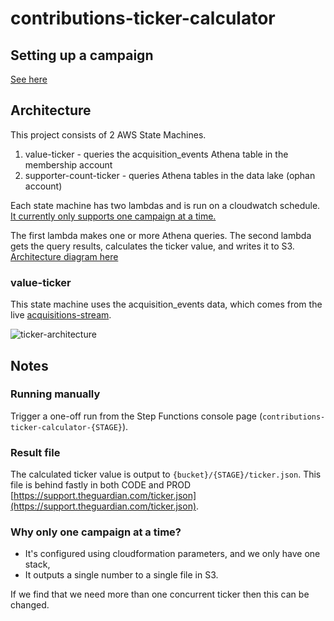 # contributions-ticker-calculator

## Setting up a campaign

[See here](docs/campaign-setup.md)

## Architecture

This project consists of 2 AWS State Machines.

1. value-ticker - queries the acquisition_events Athena table in the membership account
2. supporter-count-ticker - queries Athena tables in the data lake (ophan account)

Each state machine has two lambdas and is run on a cloudwatch schedule.
[It currently only supports one campaign at a time.](#why-only-one-campaign-at-a-time)

The first lambda makes one or more Athena queries. The second lambda gets the query results, calculates the ticker value, and writes it to S3.
[Architecture diagram here](docs/ticker.png)

### value-ticker

This state machine uses the acquisition_events data, which comes from the live [acquisitions-stream](https://github.com/guardian/contributions-platform/tree/master/acquisitions-stream).

![ticker-architecture](https://user-images.githubusercontent.com/5122968/51033127-3e8bb180-159a-11e9-81a6-4bfed3c328d5.JPG)

## Notes

### Running manually

Trigger a one-off run from the Step Functions console page (`contributions-ticker-calculator-{STAGE}`).

### Result file

The calculated ticker value is output to `{bucket}/{STAGE}/ticker.json`.
This file is behind fastly in both CODE and PROD [https://support.theguardian.com/ticker.json](https://support.theguardian.com/ticker.json).

### Why only one campaign at a time?

- It's configured using cloudformation parameters, and we only have one stack,
- It outputs a single number to a single file in S3.

If we find that we need more than one concurrent ticker then this can be changed.

